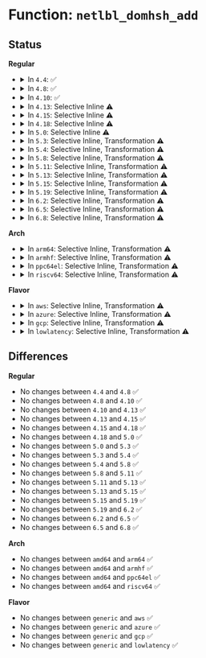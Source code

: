 # Function: <code>netlbl_domhsh_add</code>

## Status
<b>Regular</b>
<ul>
<li>
<details>
<summary>In <code>4.4</code>: ✅</summary>

```c
int netlbl_domhsh_add(struct netlbl_dom_map *entry, struct netlbl_audit *audit_info);
```

**Collision:** Unique Global

**Inline:** No

**Transformation:** False

**Instances:**

```
In net/netlabel/netlabel_domainhash.c (ffffffff8180c410)
Location: net/netlabel/netlabel_domainhash.c:365
Inline: False
Direct callers:
  - net/netlabel/netlabel_kapi.c:netlbl_cfg_unlbl_map_add
  - net/netlabel/netlabel_kapi.c:netlbl_cfg_cipsov4_map_add
  - net/netlabel/netlabel_domainhash.c:netlbl_domhsh_add_default
```
**Symbols:**

```
ffffffff8180c410-ffffffff8180c9c0: netlbl_domhsh_add (STB_GLOBAL)
```
</details>
</li>
<li>
<details>
<summary>In <code>4.8</code>: ✅</summary>

```c
int netlbl_domhsh_add(struct netlbl_dom_map *entry, struct netlbl_audit *audit_info);
```

**Collision:** Unique Global

**Inline:** No

**Transformation:** False

**Instances:**

```
In net/netlabel/netlabel_domainhash.c (ffffffff8187e4c0)
Location: net/netlabel/netlabel_domainhash.c:417
Inline: False
Direct callers:
  - net/netlabel/netlabel_kapi.c:netlbl_cfg_calipso_map_add
  - net/netlabel/netlabel_kapi.c:netlbl_cfg_cipsov4_map_add
  - net/netlabel/netlabel_kapi.c:netlbl_cfg_unlbl_map_add
  - net/netlabel/netlabel_domainhash.c:netlbl_domhsh_add_default
```
**Symbols:**

```
ffffffff8187e4c0-ffffffff8187eb53: netlbl_domhsh_add (STB_GLOBAL)
```
</details>
</li>
<li>
<details>
<summary>In <code>4.10</code>: ✅</summary>

```c
int netlbl_domhsh_add(struct netlbl_dom_map *entry, struct netlbl_audit *audit_info);
```

**Collision:** Unique Global

**Inline:** No

**Transformation:** False

**Instances:**

```
In net/netlabel/netlabel_domainhash.c (ffffffff818b2d70)
Location: net/netlabel/netlabel_domainhash.c:417
Inline: False
Direct callers:
  - net/netlabel/netlabel_kapi.c:netlbl_cfg_calipso_map_add
  - net/netlabel/netlabel_kapi.c:netlbl_cfg_cipsov4_map_add
  - net/netlabel/netlabel_kapi.c:netlbl_cfg_unlbl_map_add
  - net/netlabel/netlabel_domainhash.c:netlbl_domhsh_add_default
```
**Symbols:**

```
ffffffff818b2d70-ffffffff818b3403: netlbl_domhsh_add (STB_GLOBAL)
```
</details>
</li>
<li>
<details>
<summary>In <code>4.13</code>: Selective Inline ⚠️</summary>

```c
int netlbl_domhsh_add(struct netlbl_dom_map *entry, struct netlbl_audit *audit_info);
```

**Collision:** Unique Global

**Inline:** Selective

**Transformation:** False

**Instances:**

```
In net/netlabel/netlabel_domainhash.c (ffffffff818d9720)
Location: net/netlabel/netlabel_domainhash.c:417
Inline: True
Direct callers:
  - net/netlabel/netlabel_kapi.c:netlbl_cfg_calipso_map_add
  - net/netlabel/netlabel_kapi.c:netlbl_cfg_cipsov4_map_add
  - net/netlabel/netlabel_kapi.c:netlbl_cfg_unlbl_map_add
  - net/netlabel/netlabel_domainhash.c:netlbl_domhsh_add_default
```
**Symbols:**

```
ffffffff818d9720-ffffffff818d9db3: netlbl_domhsh_add (STB_GLOBAL)
```
</details>
</li>
<li>
<details>
<summary>In <code>4.15</code>: Selective Inline ⚠️</summary>

```c
int netlbl_domhsh_add(struct netlbl_dom_map *entry, struct netlbl_audit *audit_info);
```

**Collision:** Unique Global

**Inline:** Selective

**Transformation:** False

**Instances:**

```
In net/netlabel/netlabel_domainhash.c (ffffffff8195f310)
Location: net/netlabel/netlabel_domainhash.c:417
Inline: True
Direct callers:
  - net/netlabel/netlabel_kapi.c:netlbl_cfg_calipso_map_add
  - net/netlabel/netlabel_kapi.c:netlbl_cfg_cipsov4_map_add
  - net/netlabel/netlabel_kapi.c:netlbl_cfg_unlbl_map_add
  - net/netlabel/netlabel_domainhash.c:netlbl_domhsh_add_default
```
**Symbols:**

```
ffffffff8195f310-ffffffff8195f9a3: netlbl_domhsh_add (STB_GLOBAL)
```
</details>
</li>
<li>
<details>
<summary>In <code>4.18</code>: Selective Inline ⚠️</summary>

```c
int netlbl_domhsh_add(struct netlbl_dom_map *entry, struct netlbl_audit *audit_info);
```

**Collision:** Unique Global

**Inline:** Selective

**Transformation:** False

**Instances:**

```
In net/netlabel/netlabel_domainhash.c (ffffffff819b8af0)
Location: net/netlabel/netlabel_domainhash.c:417
Inline: True
Direct callers:
  - net/netlabel/netlabel_kapi.c:netlbl_cfg_calipso_map_add
  - net/netlabel/netlabel_kapi.c:netlbl_cfg_cipsov4_map_add
  - net/netlabel/netlabel_kapi.c:netlbl_cfg_unlbl_map_add
  - net/netlabel/netlabel_domainhash.c:netlbl_domhsh_add_default
```
**Symbols:**

```
ffffffff819b8af0-ffffffff819b9189: netlbl_domhsh_add (STB_GLOBAL)
```
</details>
</li>
<li>
<details>
<summary>In <code>5.0</code>: Selective Inline ⚠️</summary>

```c
int netlbl_domhsh_add(struct netlbl_dom_map *entry, struct netlbl_audit *audit_info);
```

**Collision:** Unique Global

**Inline:** Selective

**Transformation:** False

**Instances:**

```
In net/netlabel/netlabel_domainhash.c (ffffffff819efdc0)
Location: net/netlabel/netlabel_domainhash.c:417
Inline: True
Direct callers:
  - net/netlabel/netlabel_kapi.c:netlbl_cfg_calipso_map_add
  - net/netlabel/netlabel_kapi.c:netlbl_cfg_cipsov4_map_add
  - net/netlabel/netlabel_kapi.c:netlbl_cfg_unlbl_map_add
  - net/netlabel/netlabel_domainhash.c:netlbl_domhsh_add_default
```
**Symbols:**

```
ffffffff819efdc0-ffffffff819f0459: netlbl_domhsh_add (STB_GLOBAL)
```
</details>
</li>
<li>
<details>
<summary>In <code>5.3</code>: Selective Inline, Transformation ⚠️</summary>

```c
int netlbl_domhsh_add(struct netlbl_dom_map *entry, struct netlbl_audit *audit_info);
```

**Collision:** Unique Global

**Inline:** Selective

**Transformation:** True

**Instances:**

```
In net/netlabel/netlabel_domainhash.c (ffffffff81a5f030)
Location: net/netlabel/netlabel_domainhash.c:403
Inline: True
Direct callers:
  - net/netlabel/netlabel_kapi.c:netlbl_cfg_calipso_map_add
  - net/netlabel/netlabel_kapi.c:netlbl_cfg_cipsov4_map_add
  - net/netlabel/netlabel_kapi.c:netlbl_cfg_unlbl_map_add
  - net/netlabel/netlabel_domainhash.c:netlbl_domhsh_add_default
```
**Symbols:**

```
ffffffff81a5f030-ffffffff81a5f58b: netlbl_domhsh_add.part.0 (STB_LOCAL)
ffffffff81a5f590-ffffffff81a5f6fd: netlbl_domhsh_add (STB_GLOBAL)
```
</details>
</li>
<li>
<details>
<summary>In <code>5.4</code>: Selective Inline, Transformation ⚠️</summary>

```c
int netlbl_domhsh_add(struct netlbl_dom_map *entry, struct netlbl_audit *audit_info);
```

**Collision:** Unique Global

**Inline:** Selective

**Transformation:** True

**Instances:**

```
In net/netlabel/netlabel_domainhash.c (ffffffff81a95c60)
Location: net/netlabel/netlabel_domainhash.c:403
Inline: True
Direct callers:
  - net/netlabel/netlabel_kapi.c:netlbl_cfg_calipso_map_add
  - net/netlabel/netlabel_kapi.c:netlbl_cfg_cipsov4_map_add
  - net/netlabel/netlabel_kapi.c:netlbl_cfg_unlbl_map_add
  - net/netlabel/netlabel_domainhash.c:netlbl_domhsh_add_default
```
**Symbols:**

```
ffffffff81a95c60-ffffffff81a961bb: netlbl_domhsh_add.part.0 (STB_LOCAL)
ffffffff81a961c0-ffffffff81a9632d: netlbl_domhsh_add (STB_GLOBAL)
```
</details>
</li>
<li>
<details>
<summary>In <code>5.8</code>: Selective Inline, Transformation ⚠️</summary>

```c
int netlbl_domhsh_add(struct netlbl_dom_map *entry, struct netlbl_audit *audit_info);
```

**Collision:** Unique Global

**Inline:** Selective

**Transformation:** True

**Instances:**

```
In net/netlabel/netlabel_domainhash.c (ffffffff81b91985)
Location: net/netlabel/netlabel_domainhash.c:405
Inline: True
Inline callers:
  - net/netlabel/netlabel_domainhash.c:netlbl_domhsh_add_default
Direct callers:
  - net/netlabel/netlabel_kapi.c:netlbl_cfg_calipso_map_add
  - net/netlabel/netlabel_kapi.c:netlbl_cfg_cipsov4_map_add
  - net/netlabel/netlabel_kapi.c:netlbl_cfg_unlbl_map_add
  - net/netlabel/netlabel_domainhash.c:netlbl_domhsh_add_default
  - net/netlabel/netlabel_mgmt.c:netlbl_mgmt_add_common
```
**Symbols:**

```
ffffffff81b913e0-ffffffff81b91948: netlbl_domhsh_add.part.0 (STB_LOCAL)
ffffffff81b91950-ffffffff81b9197d: netlbl_domhsh_add (STB_GLOBAL)
```
</details>
</li>
<li>
<details>
<summary>In <code>5.11</code>: Selective Inline, Transformation ⚠️</summary>

```c
int netlbl_domhsh_add(struct netlbl_dom_map *entry, struct netlbl_audit *audit_info);
```

**Collision:** Unique Global

**Inline:** Selective

**Transformation:** True

**Instances:**

```
In net/netlabel/netlabel_domainhash.c (ffffffff81ba1693)
Location: net/netlabel/netlabel_domainhash.c:405
Inline: True
Inline callers:
  - net/netlabel/netlabel_domainhash.c:netlbl_domhsh_add_default
Direct callers:
  - net/netlabel/netlabel_kapi.c:netlbl_cfg_calipso_map_add
  - net/netlabel/netlabel_kapi.c:netlbl_cfg_cipsov4_map_add
  - net/netlabel/netlabel_kapi.c:netlbl_cfg_unlbl_map_add
  - net/netlabel/netlabel_domainhash.c:netlbl_domhsh_add_default
  - net/netlabel/netlabel_mgmt.c:netlbl_mgmt_add_common
```
**Symbols:**

```
ffffffff81ba10f0-ffffffff81ba164e: netlbl_domhsh_add.part.0 (STB_LOCAL)
ffffffff81ba1650-ffffffff81ba167d: netlbl_domhsh_add (STB_GLOBAL)
```
</details>
</li>
<li>
<details>
<summary>In <code>5.13</code>: Selective Inline, Transformation ⚠️</summary>

```c
int netlbl_domhsh_add(struct netlbl_dom_map *entry, struct netlbl_audit *audit_info);
```

**Collision:** Unique Global

**Inline:** Selective

**Transformation:** True

**Instances:**

```
In net/netlabel/netlabel_domainhash.c (ffffffff81b90763)
Location: net/netlabel/netlabel_domainhash.c:405
Inline: True
Inline callers:
  - net/netlabel/netlabel_domainhash.c:netlbl_domhsh_add_default
Direct callers:
  - net/netlabel/netlabel_kapi.c:netlbl_cfg_calipso_map_add
  - net/netlabel/netlabel_kapi.c:netlbl_cfg_cipsov4_map_add
  - net/netlabel/netlabel_kapi.c:netlbl_cfg_unlbl_map_add
  - net/netlabel/netlabel_domainhash.c:netlbl_domhsh_add_default
  - net/netlabel/netlabel_mgmt.c:netlbl_mgmt_add_common
```
**Symbols:**

```
ffffffff81b901c0-ffffffff81b90718: netlbl_domhsh_add.part.0 (STB_LOCAL)
ffffffff81b90720-ffffffff81b9074d: netlbl_domhsh_add (STB_GLOBAL)
```
</details>
</li>
<li>
<details>
<summary>In <code>5.15</code>: Selective Inline, Transformation ⚠️</summary>

```c
int netlbl_domhsh_add(struct netlbl_dom_map *entry, struct netlbl_audit *audit_info);
```

**Collision:** Unique Global

**Inline:** Selective

**Transformation:** True

**Instances:**

```
In net/netlabel/netlabel_domainhash.c (ffffffff81c5cf03)
Location: net/netlabel/netlabel_domainhash.c:405
Inline: True
Inline callers:
  - net/netlabel/netlabel_domainhash.c:netlbl_domhsh_add_default
Direct callers:
  - net/netlabel/netlabel_kapi.c:netlbl_cfg_calipso_map_add
  - net/netlabel/netlabel_kapi.c:netlbl_cfg_cipsov4_map_add
  - net/netlabel/netlabel_kapi.c:netlbl_cfg_unlbl_map_add
  - net/netlabel/netlabel_domainhash.c:netlbl_domhsh_add_default
  - net/netlabel/netlabel_mgmt.c:netlbl_mgmt_add_common
```
**Symbols:**

```
ffffffff81c5c960-ffffffff81c5ceb8: netlbl_domhsh_add.part.0 (STB_LOCAL)
ffffffff81c5cec0-ffffffff81c5ceed: netlbl_domhsh_add (STB_GLOBAL)
```
</details>
</li>
<li>
<details>
<summary>In <code>5.19</code>: Selective Inline, Transformation ⚠️</summary>

```c
int netlbl_domhsh_add(struct netlbl_dom_map *entry, struct netlbl_audit *audit_info);
```

**Collision:** Unique Global

**Inline:** Selective

**Transformation:** True

**Instances:**

```
In net/netlabel/netlabel_domainhash.c (ffffffff81dfedf2)
Location: net/netlabel/netlabel_domainhash.c:405
Inline: True
Inline callers:
  - net/netlabel/netlabel_domainhash.c:netlbl_domhsh_add_default
Direct callers:
  - net/netlabel/netlabel_kapi.c:netlbl_cfg_calipso_map_add
  - net/netlabel/netlabel_kapi.c:netlbl_cfg_cipsov4_map_add
  - net/netlabel/netlabel_kapi.c:netlbl_cfg_unlbl_map_add
  - net/netlabel/netlabel_domainhash.c:netlbl_domhsh_add_default
  - net/netlabel/netlabel_mgmt.c:netlbl_mgmt_add_common
```
**Symbols:**

```
ffffffff81dfe820-ffffffff81dfed9a: netlbl_domhsh_add.part.0 (STB_LOCAL)
ffffffff81dfeda0-ffffffff81dfedd3: netlbl_domhsh_add (STB_GLOBAL)
```
</details>
</li>
<li>
<details>
<summary>In <code>6.2</code>: Selective Inline, Transformation ⚠️</summary>

```c
int netlbl_domhsh_add(struct netlbl_dom_map *entry, struct netlbl_audit *audit_info);
```

**Collision:** Unique Global

**Inline:** Selective

**Transformation:** True

**Instances:**

```
In net/netlabel/netlabel_domainhash.c (ffffffff81fd3a82)
Location: net/netlabel/netlabel_domainhash.c:405
Inline: True
Inline callers:
  - net/netlabel/netlabel_domainhash.c:netlbl_domhsh_add_default
Direct callers:
  - net/netlabel/netlabel_kapi.c:netlbl_cfg_calipso_map_add
  - net/netlabel/netlabel_kapi.c:netlbl_cfg_cipsov4_map_add
  - net/netlabel/netlabel_kapi.c:netlbl_cfg_unlbl_map_add
  - net/netlabel/netlabel_domainhash.c:netlbl_domhsh_add_default
  - net/netlabel/netlabel_mgmt.c:netlbl_mgmt_add_common
```
**Symbols:**

```
ffffffff81fd3490-ffffffff81fd3a0a: netlbl_domhsh_add.part.0 (STB_LOCAL)
ffffffff81fd3a20-ffffffff81fd3a53: netlbl_domhsh_add (STB_GLOBAL)
```
</details>
</li>
<li>
<details>
<summary>In <code>6.5</code>: Selective Inline, Transformation ⚠️</summary>

```c
int netlbl_domhsh_add(struct netlbl_dom_map *entry, struct netlbl_audit *audit_info);
```

**Collision:** Unique Global

**Inline:** Selective

**Transformation:** True

**Instances:**

```
In net/netlabel/netlabel_domainhash.c (ffffffff8204f6e2)
Location: net/netlabel/netlabel_domainhash.c:405
Inline: True
Inline callers:
  - net/netlabel/netlabel_domainhash.c:netlbl_domhsh_add_default
Direct callers:
  - net/netlabel/netlabel_kapi.c:netlbl_cfg_calipso_map_add
  - net/netlabel/netlabel_kapi.c:netlbl_cfg_cipsov4_map_add
  - net/netlabel/netlabel_kapi.c:netlbl_cfg_unlbl_map_add
  - net/netlabel/netlabel_domainhash.c:netlbl_domhsh_add_default
  - net/netlabel/netlabel_mgmt.c:netlbl_mgmt_add_common
```
**Symbols:**

```
ffffffff8204f0f0-ffffffff8204f668: netlbl_domhsh_add.part.0 (STB_LOCAL)
ffffffff8204f680-ffffffff8204f6b3: netlbl_domhsh_add (STB_GLOBAL)
```
</details>
</li>
<li>
<details>
<summary>In <code>6.8</code>: Selective Inline, Transformation ⚠️</summary>

```c
int netlbl_domhsh_add(struct netlbl_dom_map *entry, struct netlbl_audit *audit_info);
```

**Collision:** Unique Global

**Inline:** Selective

**Transformation:** True

**Instances:**

```
In net/netlabel/netlabel_domainhash.c (ffffffff82121d92)
Location: net/netlabel/netlabel_domainhash.c:405
Inline: True
Inline callers:
  - net/netlabel/netlabel_domainhash.c:netlbl_domhsh_add_default
Direct callers:
  - net/netlabel/netlabel_kapi.c:netlbl_cfg_calipso_map_add
  - net/netlabel/netlabel_kapi.c:netlbl_cfg_cipsov4_map_add
  - net/netlabel/netlabel_kapi.c:netlbl_cfg_unlbl_map_add
  - net/netlabel/netlabel_domainhash.c:netlbl_domhsh_add_default
  - net/netlabel/netlabel_mgmt.c:netlbl_mgmt_add_common
```
**Symbols:**

```
ffffffff82121770-ffffffff82121d17: netlbl_domhsh_add.part.0 (STB_LOCAL)
ffffffff82121d30-ffffffff82121d63: netlbl_domhsh_add (STB_GLOBAL)
```
</details>
</li>
</ul>
<b>Arch</b>
<ul>
<li>
<details>
<summary>In <code>arm64</code>: Selective Inline, Transformation ⚠️</summary>

```c
int netlbl_domhsh_add(struct netlbl_dom_map *entry, struct netlbl_audit *audit_info);
```

**Collision:** Unique Global

**Inline:** Selective

**Transformation:** True

**Instances:**

```
In net/netlabel/netlabel_domainhash.c (ffff800010d64b88)
Location: net/netlabel/netlabel_domainhash.c:403
Inline: True
Direct callers:
  - net/netlabel/netlabel_kapi.c:netlbl_cfg_calipso_map_add
  - net/netlabel/netlabel_kapi.c:netlbl_cfg_calipso_map_add
  - net/netlabel/netlabel_kapi.c:netlbl_cfg_cipsov4_map_add
  - net/netlabel/netlabel_kapi.c:netlbl_cfg_cipsov4_map_add
  - net/netlabel/netlabel_kapi.c:netlbl_cfg_unlbl_map_add
  - net/netlabel/netlabel_kapi.c:netlbl_cfg_unlbl_map_add
  - net/netlabel/netlabel_domainhash.c:netlbl_domhsh_add_default
```
**Symbols:**

```
ffff800010d64b88-ffff800010d651cc: netlbl_domhsh_add.part.0 (STB_LOCAL)
ffff800010d651d0-ffff800010d653bc: netlbl_domhsh_add (STB_GLOBAL)
```
</details>
</li>
<li>
<details>
<summary>In <code>armhf</code>: Selective Inline, Transformation ⚠️</summary>

```c
int netlbl_domhsh_add(struct netlbl_dom_map *entry, struct netlbl_audit *audit_info);
```

**Collision:** Unique Global

**Inline:** Selective

**Transformation:** True

**Instances:**

```
In net/netlabel/netlabel_domainhash.c (c0e63600)
Location: net/netlabel/netlabel_domainhash.c:403
Inline: True
Direct callers:
  - net/netlabel/netlabel_kapi.c:netlbl_cfg_calipso_map_add
  - net/netlabel/netlabel_kapi.c:netlbl_cfg_cipsov4_map_add
  - net/netlabel/netlabel_kapi.c:netlbl_cfg_unlbl_map_add
  - net/netlabel/netlabel_domainhash.c:netlbl_domhsh_add_default
  - net/netlabel/netlabel_mgmt.c:netlbl_mgmt_add_common
```
**Symbols:**

```
c0e63600-c0e63c68: netlbl_domhsh_add.part.0 (STB_LOCAL)
c0e63c68-c0e63e4c: netlbl_domhsh_add (STB_GLOBAL)
```
</details>
</li>
<li>
<details>
<summary>In <code>ppc64el</code>: Selective Inline, Transformation ⚠️</summary>

```c
int netlbl_domhsh_add(struct netlbl_dom_map *entry, struct netlbl_audit *audit_info);
```

**Collision:** Unique Global

**Inline:** Selective

**Transformation:** True

**Instances:**

```
In net/netlabel/netlabel_domainhash.c (c000000000ea0930)
Location: net/netlabel/netlabel_domainhash.c:403
Inline: True
Direct callers:
  - net/netlabel/netlabel_kapi.c:netlbl_cfg_calipso_map_add
  - net/netlabel/netlabel_kapi.c:netlbl_cfg_cipsov4_map_add
  - net/netlabel/netlabel_kapi.c:netlbl_cfg_unlbl_map_add
  - net/netlabel/netlabel_domainhash.c:netlbl_domhsh_add_default
```
**Symbols:**

```
c000000000ea0930-c000000000ea1088: netlbl_domhsh_add.part.0 (STB_LOCAL)
c000000000ea1090-c000000000ea12c0: netlbl_domhsh_add (STB_GLOBAL)
```
</details>
</li>
<li>
<details>
<summary>In <code>riscv64</code>: Selective Inline, Transformation ⚠️</summary>

```c
int netlbl_domhsh_add(struct netlbl_dom_map *entry, struct netlbl_audit *audit_info);
```

**Collision:** Unique Global

**Inline:** Selective

**Transformation:** True

**Instances:**

```
In net/netlabel/netlabel_domainhash.c (ffffffe000898b18)
Location: net/netlabel/netlabel_domainhash.c:403
Inline: True
Direct callers:
  - net/netlabel/netlabel_kapi.c:netlbl_cfg_calipso_map_add
  - net/netlabel/netlabel_kapi.c:netlbl_cfg_cipsov4_map_add
  - net/netlabel/netlabel_kapi.c:netlbl_cfg_unlbl_map_add
  - net/netlabel/netlabel_domainhash.c:netlbl_domhsh_add_default
```
**Symbols:**

```
ffffffe000898b18-ffffffe000898fac: netlbl_domhsh_add.part.0 (STB_LOCAL)
ffffffe000898fac-ffffffe000899122: netlbl_domhsh_add (STB_GLOBAL)
```
</details>
</li>
</ul>
<b>Flavor</b>
<ul>
<li>
<details>
<summary>In <code>aws</code>: Selective Inline, Transformation ⚠️</summary>

```c
int netlbl_domhsh_add(struct netlbl_dom_map *entry, struct netlbl_audit *audit_info);
```

**Collision:** Unique Global

**Inline:** Selective

**Transformation:** True

**Instances:**

```
In net/netlabel/netlabel_domainhash.c (ffffffff81a34ff0)
Location: net/netlabel/netlabel_domainhash.c:403
Inline: True
Direct callers:
  - net/netlabel/netlabel_kapi.c:netlbl_cfg_calipso_map_add
  - net/netlabel/netlabel_kapi.c:netlbl_cfg_cipsov4_map_add
  - net/netlabel/netlabel_kapi.c:netlbl_cfg_unlbl_map_add
  - net/netlabel/netlabel_domainhash.c:netlbl_domhsh_add_default
```
**Symbols:**

```
ffffffff81a34ff0-ffffffff81a3554b: netlbl_domhsh_add.part.0 (STB_LOCAL)
ffffffff81a35550-ffffffff81a356bd: netlbl_domhsh_add (STB_GLOBAL)
```
</details>
</li>
<li>
<details>
<summary>In <code>azure</code>: Selective Inline, Transformation ⚠️</summary>

```c
int netlbl_domhsh_add(struct netlbl_dom_map *entry, struct netlbl_audit *audit_info);
```

**Collision:** Unique Global

**Inline:** Selective

**Transformation:** True

**Instances:**

```
In net/netlabel/netlabel_domainhash.c (ffffffff819f1c10)
Location: net/netlabel/netlabel_domainhash.c:403
Inline: True
Direct callers:
  - net/netlabel/netlabel_kapi.c:netlbl_cfg_calipso_map_add
  - net/netlabel/netlabel_kapi.c:netlbl_cfg_cipsov4_map_add
  - net/netlabel/netlabel_kapi.c:netlbl_cfg_unlbl_map_add
  - net/netlabel/netlabel_domainhash.c:netlbl_domhsh_add_default
```
**Symbols:**

```
ffffffff819f1c10-ffffffff819f216b: netlbl_domhsh_add.part.0 (STB_LOCAL)
ffffffff819f2170-ffffffff819f22dd: netlbl_domhsh_add (STB_GLOBAL)
```
</details>
</li>
<li>
<details>
<summary>In <code>gcp</code>: Selective Inline, Transformation ⚠️</summary>

```c
int netlbl_domhsh_add(struct netlbl_dom_map *entry, struct netlbl_audit *audit_info);
```

**Collision:** Unique Global

**Inline:** Selective

**Transformation:** True

**Instances:**

```
In net/netlabel/netlabel_domainhash.c (ffffffff81aa0ea0)
Location: net/netlabel/netlabel_domainhash.c:403
Inline: True
Direct callers:
  - net/netlabel/netlabel_kapi.c:netlbl_cfg_calipso_map_add
  - net/netlabel/netlabel_kapi.c:netlbl_cfg_cipsov4_map_add
  - net/netlabel/netlabel_kapi.c:netlbl_cfg_unlbl_map_add
  - net/netlabel/netlabel_domainhash.c:netlbl_domhsh_add_default
```
**Symbols:**

```
ffffffff81aa0ea0-ffffffff81aa13fb: netlbl_domhsh_add.part.0 (STB_LOCAL)
ffffffff81aa1400-ffffffff81aa156d: netlbl_domhsh_add (STB_GLOBAL)
```
</details>
</li>
<li>
<details>
<summary>In <code>lowlatency</code>: Selective Inline, Transformation ⚠️</summary>

```c
int netlbl_domhsh_add(struct netlbl_dom_map *entry, struct netlbl_audit *audit_info);
```

**Collision:** Unique Global

**Inline:** Selective

**Transformation:** True

**Instances:**

```
In net/netlabel/netlabel_domainhash.c (ffffffff81aad160)
Location: net/netlabel/netlabel_domainhash.c:403
Inline: True
Direct callers:
  - net/netlabel/netlabel_kapi.c:netlbl_cfg_calipso_map_add
  - net/netlabel/netlabel_kapi.c:netlbl_cfg_cipsov4_map_add
  - net/netlabel/netlabel_kapi.c:netlbl_cfg_unlbl_map_add
  - net/netlabel/netlabel_domainhash.c:netlbl_domhsh_add_default
```
**Symbols:**

```
ffffffff81aad160-ffffffff81aad6b4: netlbl_domhsh_add.part.0 (STB_LOCAL)
ffffffff81aad6c0-ffffffff81aad82d: netlbl_domhsh_add (STB_GLOBAL)
```
</details>
</li>
</ul>

## Differences
<b>Regular</b>
<ul>
<li>
No changes between <code>4.4</code> and <code>4.8</code> ✅
</li>
<li>
No changes between <code>4.8</code> and <code>4.10</code> ✅
</li>
<li>
No changes between <code>4.10</code> and <code>4.13</code> ✅
</li>
<li>
No changes between <code>4.13</code> and <code>4.15</code> ✅
</li>
<li>
No changes between <code>4.15</code> and <code>4.18</code> ✅
</li>
<li>
No changes between <code>4.18</code> and <code>5.0</code> ✅
</li>
<li>
No changes between <code>5.0</code> and <code>5.3</code> ✅
</li>
<li>
No changes between <code>5.3</code> and <code>5.4</code> ✅
</li>
<li>
No changes between <code>5.4</code> and <code>5.8</code> ✅
</li>
<li>
No changes between <code>5.8</code> and <code>5.11</code> ✅
</li>
<li>
No changes between <code>5.11</code> and <code>5.13</code> ✅
</li>
<li>
No changes between <code>5.13</code> and <code>5.15</code> ✅
</li>
<li>
No changes between <code>5.15</code> and <code>5.19</code> ✅
</li>
<li>
No changes between <code>5.19</code> and <code>6.2</code> ✅
</li>
<li>
No changes between <code>6.2</code> and <code>6.5</code> ✅
</li>
<li>
No changes between <code>6.5</code> and <code>6.8</code> ✅
</li>
</ul>
<b>Arch</b>
<ul>
<li>
No changes between <code>amd64</code> and <code>arm64</code> ✅
</li>
<li>
No changes between <code>amd64</code> and <code>armhf</code> ✅
</li>
<li>
No changes between <code>amd64</code> and <code>ppc64el</code> ✅
</li>
<li>
No changes between <code>amd64</code> and <code>riscv64</code> ✅
</li>
</ul>
<b>Flavor</b>
<ul>
<li>
No changes between <code>generic</code> and <code>aws</code> ✅
</li>
<li>
No changes between <code>generic</code> and <code>azure</code> ✅
</li>
<li>
No changes between <code>generic</code> and <code>gcp</code> ✅
</li>
<li>
No changes between <code>generic</code> and <code>lowlatency</code> ✅
</li>
</ul>
